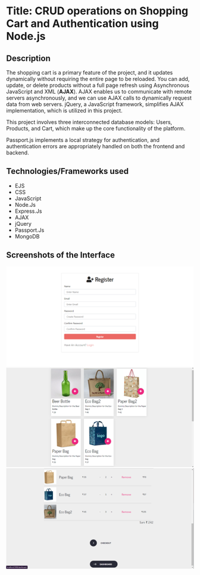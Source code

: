 # Title: CRUD operations on Shopping Cart and Authentication using Node.js

## Description
The shopping cart is a primary feature of the project, and it updates dynamically without requiring the entire page to be reloaded. You can add, update, or delete products without a full page refresh using Asynchronous JavaScript and XML (**AJAX**). AJAX enables us to communicate with remote servers asynchronously, and we can use AJAX calls to dynamically request data from web servers. jQuery, a JavaScript framework, simplifies AJAX implementation, which is utilized in this project.

This project involves three interconnected database models: Users, Products, and Cart, which make up the core functionality of the platform.

Passport.js implements a local strategy for authentication, and authentication errors are appropriately handled on both the frontend and backend.

## Technologies/Frameworks used 
* EJS
* CSS
* JavaScript
* Node.Js
* Express.Js
* AJAX 
* jQuery
* Passport.Js
* MongoDB

## Screenshots of the Interface
![](https://github.com/Bakul-G/cart-crud-auth/blob/Main/images/register.png)
![](https://github.com/Bakul-G/cart-crud-auth/blob/Main/images/shopping1.png)
![](https://github.com/Bakul-G/cart-crud-auth/blob/Main/images/shopping2.png)
